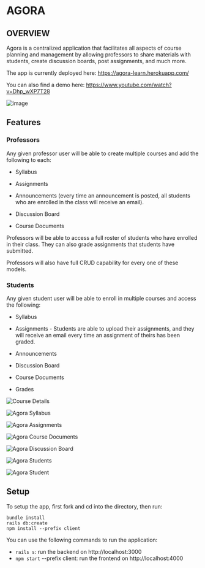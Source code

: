 
# AGORA

## OVERVIEW

Agora is a centralized application that facilitates all aspects of course planning and management by allowing professors to share materials with students, create discussion boards, post assignments, and much more.

The app is currently deployed here: https://agora-learn.herokuapp.com/

You can also find a demo here: https://www.youtube.com/watch?v=Dhp_wXP7T28

![image](https://user-images.githubusercontent.com/79528112/189627957-1da69e46-7d63-470d-a75a-2c6c5a27ee5b.png)

## Features

### Professors

Any given professor user will be able to create multiple courses and add the following to each:

- Syllabus

- Assignments 

- Announcements (every time an announcement is posted, all students who are enrolled in the class will receive an email).

- Discussion Board

- Course Documents

Professors will be able to access a full roster of students who have enrolled in their class. They can also grade assignments that students have submitted.

Professors will also have full CRUD capability for every one of these models.

### Students

Any given student user will be able to enroll in multiple courses and access the following:

- Syllabus

- Assignments - Students are able to upload their assignments, and they will receive an email every time an assignment of theirs has been graded.

- Announcements

- Discussion Board

- Course Documents

- Grades

![Course Details](https://user-images.githubusercontent.com/79528112/189628679-a956ef80-989d-40a9-a82e-965b9a5b3331.JPG)

![Agora  Syllabus](https://user-images.githubusercontent.com/79528112/189645311-facc9488-4388-4b9d-aab8-4d490d362370.JPG)

![Agora  Assignments](https://user-images.githubusercontent.com/79528112/189645369-8c1d97bc-7ba3-4d5c-a738-705ec2ef7f39.JPG)

![Agora  Course Documents](https://user-images.githubusercontent.com/79528112/189645422-e434e1e9-3f86-4b20-978a-239fe2b9c9d9.JPG)

![Agora  Discussion Board](https://user-images.githubusercontent.com/79528112/189645460-00321b1e-8da5-4509-b19d-f922e21e62b5.JPG)

![Agora  Students](https://user-images.githubusercontent.com/79528112/189645516-d1330282-8ae5-41b3-9638-4f6d6790296f.JPG)

![Agora  Student](https://user-images.githubusercontent.com/79528112/189645568-9358701c-da67-4d1c-b90a-c6909dec7101.JPG)


## Setup

To setup the app, first fork and cd into the directory, then run:

```
bundle install
rails db:create
npm install --prefix client
```

You can use the following commands to run the application:

- ```rails s```: run the backend on http://localhost:3000
- ```npm start``` --prefix client: run the frontend on http://localhost:4000




